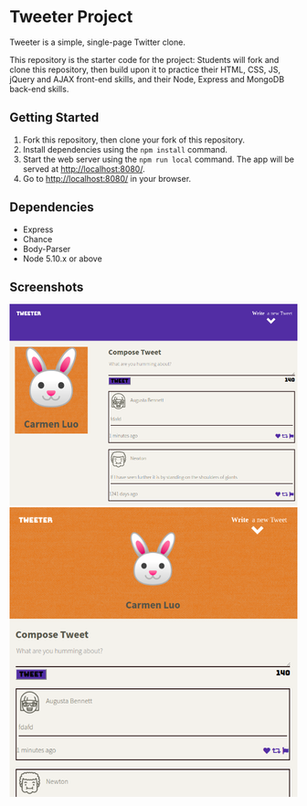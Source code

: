 # Tweeter Project

Tweeter is a simple, single-page Twitter clone.

This repository is the starter code for the project: Students will fork and clone this repository, then build upon it to practice their HTML, CSS, JS, jQuery and AJAX front-end skills, and their Node, Express and MongoDB back-end skills.

## Getting Started

1. Fork this repository, then clone your fork of this repository.
2. Install dependencies using the `npm install` command.
3. Start the web server using the `npm run local` command. The app will be served at <http://localhost:8080/>.
4. Go to <http://localhost:8080/> in your browser.

## Dependencies

- Express
- Chance
- Body-Parser
- Node 5.10.x or above

## Screenshots

!["Destop Main Page"](https://github.com/carmenluo/tweeter/blob/master/docs/destop.png)
!["Tablet Main Page"](https://github.com/carmenluo/tweeter/blob/master/docs/tablet.png)
